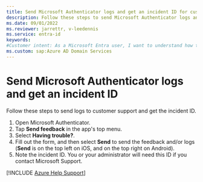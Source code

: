 ```yaml
---
title: Send Microsoft Authenticator logs and get an incident ID for customer support
description: Follow these steps to send Microsoft Authenticator logs and the incident ID to customer support.
ms.date: 09/01/2022
ms.reviewer: jarrettr, v-leedennis
ms.service: entra-id
keywords:
#Customer intent: As a Microsoft Entra user, I want to understand how to send Microsoft Authenticator logs to customer support and get the incident ID which must be included so I can submit my support request correctly.
ms.custom: sap:Azure AD Domain Services
---
```


# Send Microsoft Authenticator logs and get an incident ID

Follow these steps to send logs to customer support and get the incident ID.

1. Open Microsoft Authenticator.
1. Tap **Send feedback** in the app's top menu.
1. Select **Having trouble?**.
1. Fill out the form, and then select **Send** to send the feedback and/or logs (**Send** is on the top left on iOS, and on the top right on Android).
1. Note the incident ID. You or your administrator will need this ID if you contact Microsoft Support.

[!INCLUDE [Azure Help Support](../../../../includes/azure-help-support.md)]
